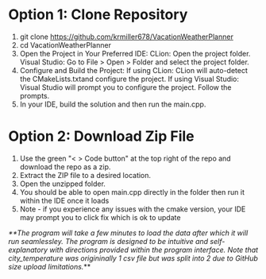 # Option 1: Clone Repository
1. git clone https://github.com/krmiller678/VacationWeatherPlanner
2. cd VacationWeatherPlanner
3. Open the Project in Your Preferred IDE:
   CLion: Open the project folder.
   Visual Studio: Go to File > Open > Folder and select the project folder.
4. Configure and Build the Project:
   If using CLion: CLion will auto-detect the CMakeLists.txtand configure the project.
   If using Visual Studio: Visual Studio will prompt you to configure the project. Follow the prompts.
5. In your IDE, build the solution and then run the main.cpp.


# Option 2: Download Zip File
1. Use the green "< > Code button" at the top right of the repo and download the repo as a zip.
2. Extract the ZIP file to a desired location.
3. Open the unzipped folder.
4. You should be able to open main.cpp directly in the folder then run it within the IDE once it loads
5. Note - if you experience any issues with the cmake version, your IDE may prompt you to click fix which is ok to update


_**The program will take a few minutes to load the data after which it will run seamlessley.
The program is designed to be intuitive and self-explanatory with directions provided within the program interface.
Note that city_temperature was origininally 1 csv file but was split into 2 due to GitHub size upload limitations._** 


